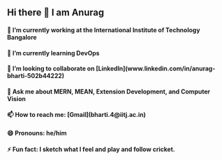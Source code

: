 ## Hi there 👋 I am Anurag
<h4>🔭 I’m currently working at the International Institute of Technology Bangalore</h4>
<h4>🌱 I’m currently learning DevOps</h4>
<h4>👯 I’m looking to collaborate on [LinkedIn](www.linkedin.com/in/anurag-bharti-502b44222)</h4>
<h4>💬 Ask me about MERN, MEAN, Extension Development, and Computer Vision</h4>
<h4>📫 How to reach me: [Gmail](bharti.4@iitj.ac.in)</h4>
<h4>😄 Pronouns: he/him</h4>
<h4>⚡ Fun fact: I sketch what I feel and play and follow cricket.</h4>

